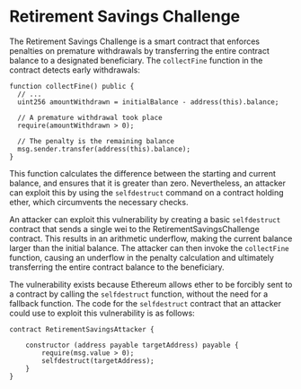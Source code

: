 # Retirement Savings Challenge

The Retirement Savings Challenge is a smart contract that enforces penalties on premature withdrawals by transferring the entire contract balance to a designated beneficiary. The `collectFine` function in the contract detects early withdrawals:

```solidity
function collectFine() public {
  // ...
  uint256 amountWithdrawn = initialBalance - address(this).balance;

  // A premature withdrawal took place
  require(amountWithdrawn > 0);

  // The penalty is the remaining balance
  msg.sender.transfer(address(this).balance);
}
```

This function calculates the difference between the starting and current balance, and ensures that it is greater than zero. Nevertheless, an attacker can exploit this by using the `selfdestruct` command on a contract holding ether, which circumvents the necessary checks.

An attacker can exploit this vulnerability by creating a basic `selfdestruct` contract that sends a single wei to the RetirementSavingsChallenge contract. This results in an arithmetic underflow, making the current balance larger than the initial balance. The attacker can then invoke the `collectFine` function, causing an underflow in the penalty calculation and ultimately transferring the entire contract balance to the beneficiary.

The vulnerability exists because Ethereum allows ether to be forcibly sent to a contract by calling the `selfdestruct` function, without the need for a fallback function. The code for the `selfdestruct` contract that an attacker could use to exploit this vulnerability is as follows:

```solidity
contract RetirementSavingsAttacker {

    constructor (address payable targetAddress) payable {
        require(msg.value > 0);
        selfdestruct(targetAddress);
    }
}
```

